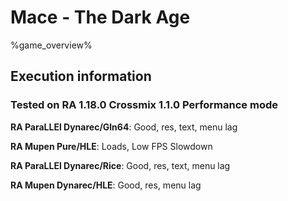 # Mace - The Dark Age 

%game_overview%

## Execution information

### Tested on RA 1.18.0 Crossmix 1.1.0 Performance mode

**RA ParaLLEl Dynarec/Gln64**: Good, res, text, menu lag

**RA Mupen Pure/HLE**: Loads, Low FPS Slowdown

**RA ParaLLEl Dynarec/Rice**: Good, res, text, menu lag

**RA Mupen Dynarec/HLE**: Good, res, menu lag